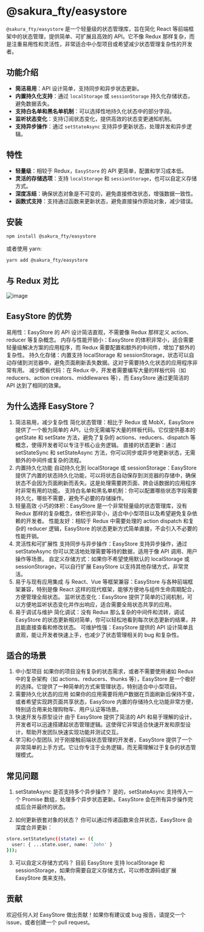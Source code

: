 # @sakura_fty/easystore

`@sakura_fty/easystore` 是一个轻量级的状态管理库，旨在简化 React 等前端框架中的状态管理，提供简单、可扩展且高效的 API。它不像 Redux 那样复杂，而是注重易用性和灵活性，非常适合中小型项目或希望减少状态管理复杂性的开发者。

## 功能介绍

- **简洁易用**：API 设计简单，支持同步和异步状态更新。
- **内置持久化支持**：通过 `localStorage` 或 `sessionStorage` 持久化存储状态，避免数据丢失。
- **支持白名单和黑名单机制**：可以选择性地持久化状态中的部分字段。
- **监听状态变化**：支持订阅状态变化，提供高效的状态变更通知机制。
- **支持异步操作**：通过 `setStateAsync` 支持异步更新状态，处理并发和异步逻辑。

## 特性

- **轻量级**：相较于 Redux，`EasyStore` 的 API 更简单，配置和学习成本低。
- **灵活的存储选项**：支持 `localStorage` 和 `sessionStorage`，也可以自定义存储方式。
- **深度冻结**：确保状态对象是不可变的，避免直接修改状态，增强数据一致性。
- **函数式支持**：支持通过函数来更新状态，避免直接操作原始对象，减少错误。

## 安装

```bash
npm install @sakura_fty/easystore
```
或者使用 yarn:
```bash
yarn add @sakura_fty/easystore
```

## 与 Redux 对比
![image](https://github.com/user-attachments/assets/ded00acf-d879-43ce-835f-98252d5f1065)

## EasyStore 的优势

易用性：EasyStore 的 API 设计简洁直观，不需要像 Redux 那样定义 action、reducer 等复杂概念。
内存与性能开销小：EasyStore 的体积非常小，适合需要轻量级解决方案的应用程序，而 Redux 需要配置和额外的中间件，增加了额外的复杂性。
持久化存储：内置支持 localStorage 和 sessionStorage，状态可以自动存储到浏览器中，避免页面刷新丢失数据。这对于需要持久化状态的应用程序非常有用。
减少模板代码：在 Redux 中，开发者需要编写大量的样板代码（如 reducers、action creators、middlewares 等），而 EasyStore 通过更简洁的 API 达到了相同的效果。

## 为什么选择 EasyStore？

1. 简洁易用，减少复杂性
简化状态管理：相比于 Redux 或 MobX，EasyStore 提供了一个极为简单的 API，让你无需编写大量的样板代码。它仅提供基本的 getState 和 setState 方法，避免了复杂的 actions、reducers、dispatch 等概念，使得开发者可以专注于核心业务逻辑。
直接的状态更新：通过 setStateSync 和 setStateAsync 方法，你可以同步或异步地更新状态，无需额外的中间件或复杂的流程。
2. 内置持久化功能
自动持久化到 localStorage 或 sessionStorage：EasyStore 提供了内置的状态持久化功能，可以将状态自动保存到浏览器的存储中，确保状态不会因为页面刷新而丢失。这是处理需要跨页面、跨会话数据的应用程序时非常有用的功能。
支持白名单和黑名单机制：你可以配置哪些状态字段需要持久化，哪些不需要，避免不必要的存储操作。
3. 轻量高效
小巧的体积：EasyStore 是一个非常轻量级的状态管理库，没有 Redux 那样的复杂概念，体积也非常小，适合中小型项目以及希望避免复杂依赖的开发者。
性能友好：相较于 Redux 中需要处理的 action dispatch 和复杂的 reducer 逻辑，EasyStore 的状态更新方式简单直接，不会引入不必要的性能开销。
4. 灵活性和可扩展性
支持同步与异步操作：EasyStore 支持异步操作，通过 setStateAsync 你可以灵活地处理需要等待的数据，适用于像 API 调用、用户操作等场景。
自定义存储方式：如果你不希望使用默认的 localStorage 或 sessionStorage，可以自行扩展 EasyStore 以支持其他存储方式，非常灵活。
5. 易于与现有应用集成
与 React、Vue 等框架兼容：EasyStore 与各种前端框架兼容，特别是像 React 这样的现代框架，能够方便地与组件生命周期配合，方便管理全局状态。
监听状态变化：EasyStore 提供了简单的订阅机制，可以方便地监听状态变化并作出响应，适合需要全局状态共享的应用。
6. 易于调试与维护
简化调试：没有 Redux 那么复杂的中间件和流转，调试 EasyStore 的状态更新相对简单，你可以轻松地看到每次状态更新的结果，并且能直接查看和修改状态。
可维护性强：EasyStore 提供的 API 设计简单且直观，能让开发者快速上手，也减少了状态管理相关的 bug 和复杂性。

## 适合的场景

1. 中小型项目
如果你的项目没有复杂的状态需求，或者不需要使用诸如 Redux 中的复杂架构（如 actions、reducers、thunks 等），EasyStore 是一个极好的选择。它提供了一种简单的方式来管理状态，特别适合中小型项目。
2. 需要持久化状态的应用
如果你的应用需要将用户数据在页面刷新后保持不变，或者希望实现跨页面共享状态，EasyStore 内置的存储持久化功能非常方便，特别适合用来处理购物车、用户认证等场景。
3. 快速开发与原型设计
由于 EasyStore 提供了简洁的 API 和易于理解的设计，开发者可以迅速搭建起状态管理逻辑。这使得它非常适合快速开发和原型设计，帮助开发团队快速实现功能并测试交互。
4. 学习和小型团队
对于刚接触前端状态管理的开发者，EasyStore 提供了一个非常简单的上手方式。它让你专注于业务逻辑，而无需理解过于复杂的状态管理模式。

## 常见问题

1. setStateAsync 是否支持多个异步操作？
是的，setStateAsync 支持传入一个 Promise 数组，处理多个异步状态更新。EasyStore 会在所有异步操作完成后合并最终的状态。

2. 如何更新嵌套对象的状态？
你可以通过传递函数来合并状态，EasyStore 会深度合并更新：
```bash
store.setStateSync((state) => ({
  user: { ...state.user, name: 'John' }
}));
```
3. 可以自定义存储方式吗？
目前 EasyStore 支持 localStorage 和 sessionStorage，如果你需要自定义存储方式，可以修改源码或扩展 EasyStore 类来支持。

## 贡献

欢迎任何人对 EasyStore 做出贡献！如果你有建议或 bug 报告，请提交一个 issue，或者创建一个 pull request。
